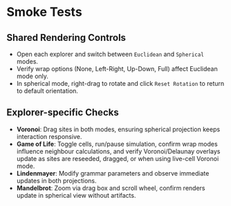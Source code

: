 # Smoke Tests

## Shared Rendering Controls
- Open each explorer and switch between `Euclidean` and `Spherical` modes.
- Verify wrap options (None, Left-Right, Up-Down, Full) affect Euclidean mode only.
- In spherical mode, right-drag to rotate and click `Reset Rotation` to return to default orientation.

## Explorer-specific Checks
- **Voronoi**: Drag sites in both modes, ensuring spherical projection keeps interaction responsive.
- **Game of Life**: Toggle cells, run/pause simulation, confirm wrap modes influence neighbour calculations, and verify Voronoi/Delaunay overlays update as sites are reseeded, dragged, or when using live-cell Voronoi mode.
- **Lindenmayer**: Modify grammar parameters and observe immediate updates in both projections.
- **Mandelbrot**: Zoom via drag box and scroll wheel, confirm renders update in spherical view without artifacts.
